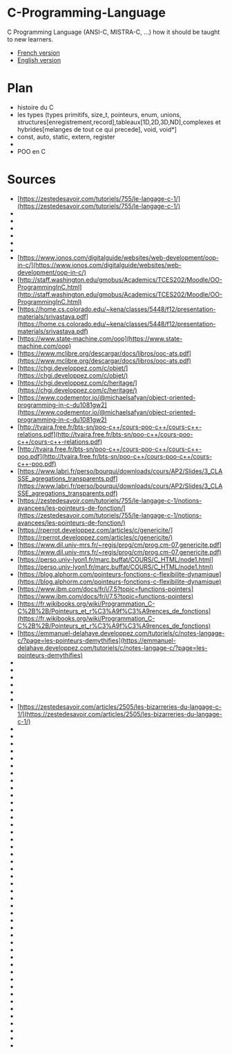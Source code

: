 # C-Programming-Language
C Programming Language (ANSI-C, MISTRA-C, ...) how it should be taught to new learners.
- [French version](https://github.com/rootoor-dev/C-Programming-Language/blob/main/Apprendre-le-langage-C.md)
- [English version](https://github.com/rootoor-dev/C-Programming-Language/blob/main/Learn-to-program-in-C.md)

# Plan
- histoire du C
- les types (types primitifs, size_t, pointeurs, enum, unions, structures[enregistrement,record],tableaux[1D,2D,3D,ND],complexes et hybrides[melanges de tout ce qui precede], void, void*]
- const, auto, static, extern, register
- 
- POO en C

# Sources

- [https://zestedesavoir.com/tutoriels/755/le-langage-c-1/](https://zestedesavoir.com/tutoriels/755/le-langage-c-1/)
- []()
- []()
- []()
- []()
- []()
- []()
- [https://www.ionos.com/digitalguide/websites/web-development/oop-in-c/](https://www.ionos.com/digitalguide/websites/web-development/oop-in-c/)
- [http://staff.washington.edu/gmobus/Academics/TCES202/Moodle/OO-ProgrammingInC.html](http://staff.washington.edu/gmobus/Academics/TCES202/Moodle/OO-ProgrammingInC.html)
- [https://home.cs.colorado.edu/~kena/classes/5448/f12/presentation-materials/srivastava.pdf](https://home.cs.colorado.edu/~kena/classes/5448/f12/presentation-materials/srivastava.pdf)
- [https://www.state-machine.com/oop](https://www.state-machine.com/oop)
- [https://www.mclibre.org/descargar/docs/libros/ooc-ats.pdf](https://www.mclibre.org/descargar/docs/libros/ooc-ats.pdf)
- [https://chgi.developpez.com/c/objet/](https://chgi.developpez.com/c/objet/)
- [https://chgi.developpez.com/c/heritage/](https://chgi.developpez.com/c/heritage/)
- [https://www.codementor.io/@michaelsafyan/object-oriented-programming-in-c-du1081gw2](https://www.codementor.io/@michaelsafyan/object-oriented-programming-in-c-du1081gw2)
- [http://tvaira.free.fr/bts-sn/poo-c++/cours-poo-c++/cours-c++-relations.pdf](http://tvaira.free.fr/bts-sn/poo-c++/cours-poo-c++/cours-c++-relations.pdf)
- [http://tvaira.free.fr/bts-sn/poo-c++/cours-poo-c++/cours-c++-poo.pdf](http://tvaira.free.fr/bts-sn/poo-c++/cours-poo-c++/cours-c++-poo.pdf)
- [https://www.labri.fr/perso/bourqui/downloads/cours/AP2/Slides/3_CLASSE_agregations_transparents.pdf](https://www.labri.fr/perso/bourqui/downloads/cours/AP2/Slides/3_CLASSE_agregations_transparents.pdf)
- [https://zestedesavoir.com/tutoriels/755/le-langage-c-1/notions-avancees/les-pointeurs-de-fonction/](https://zestedesavoir.com/tutoriels/755/le-langage-c-1/notions-avancees/les-pointeurs-de-fonction/)
- [https://rperrot.developpez.com/articles/c/genericite/](https://rperrot.developpez.com/articles/c/genericite/)
- [https://www.dil.univ-mrs.fr/~regis/prog/cm/prog.cm-07.genericite.pdf](https://www.dil.univ-mrs.fr/~regis/prog/cm/prog.cm-07.genericite.pdf)
- [https://perso.univ-lyon1.fr/marc.buffat/COURS/C_HTML/node1.html](https://perso.univ-lyon1.fr/marc.buffat/COURS/C_HTML/node1.html)
- [https://blog.alphorm.com/pointeurs-fonctions-c-flexibilite-dynamique](https://blog.alphorm.com/pointeurs-fonctions-c-flexibilite-dynamique)
- [https://www.ibm.com/docs/fr/i/7.5?topic=functions-pointers](https://www.ibm.com/docs/fr/i/7.5?topic=functions-pointers)
- [https://fr.wikibooks.org/wiki/Programmation_C-C%2B%2B/Pointeurs_et_r%C3%A9f%C3%A9rences_de_fonctions](https://fr.wikibooks.org/wiki/Programmation_C-C%2B%2B/Pointeurs_et_r%C3%A9f%C3%A9rences_de_fonctions)
- [https://emmanuel-delahaye.developpez.com/tutoriels/c/notes-langage-c/?page=les-pointeurs-demythifies](https://emmanuel-delahaye.developpez.com/tutoriels/c/notes-langage-c/?page=les-pointeurs-demythifies)
- []()
- []()
- []()
- []()
- []()
- []()
- [https://zestedesavoir.com/articles/2505/les-bizarreries-du-langage-c-1/](https://zestedesavoir.com/articles/2505/les-bizarreries-du-langage-c-1/)
- []()
- []()
- []()
- []()
- []()
- []()
- []()
- []()
- []()
- []()
- []()
- []()
- []()
- []()
- []()
- []()
- []()
- []()
- []()
- []()
- []()
- []()
- []()
- []()
- []()
- []()
- []()
- []()
- []()
- []()
- []()
- []()
- []()
- []()
- []()
- []()
- []()
- []()
- []()
- []()
- []()
- []()
- []()
- []()
